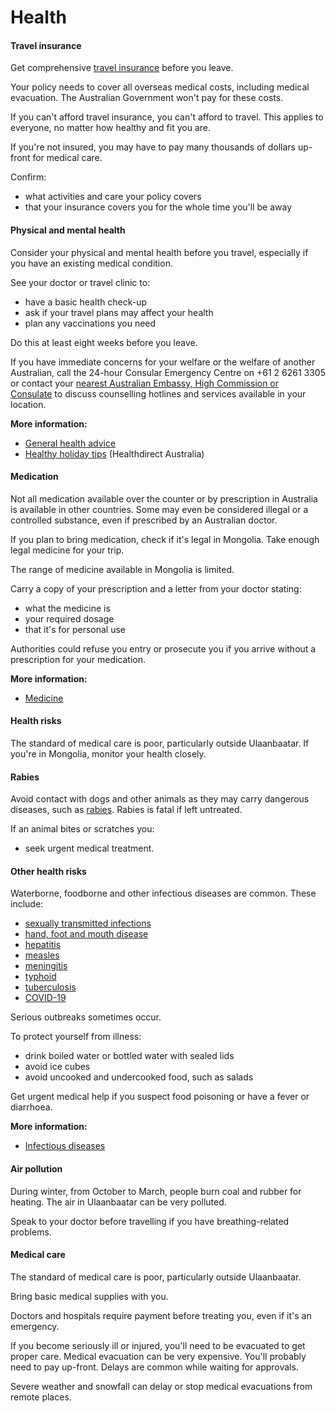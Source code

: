 # Health

#### Travel insurance

Get comprehensive [travel insurance](/before-you-go/the-basics/travel-insurance "Travel insurance") before you leave.

Your policy needs to cover all overseas medical costs, including medical evacuation. The Australian Government won't pay for these costs.

If you can't afford travel insurance, you can't afford to travel. This applies to everyone, no matter how healthy and fit you are.

If you're not insured, you may have to pay many thousands of dollars up-front for medical care.

Confirm:

* what activities and care your policy covers
* that your insurance covers you for the whole time you'll be away

#### Physical and mental health

Consider your physical and mental health before you travel, especially if you have an existing medical condition.

See your doctor or travel clinic to:

* have a basic health check-up
* ask if your travel plans may affect your health
* plan any vaccinations you need

Do this at least eight weeks before you leave.

If you have immediate concerns for your welfare or the welfare of another Australian, call the 24-hour Consular Emergency Centre on +61 2 6261 3305 or contact your [nearest Australian Embassy, High Commission or Consulate](https://www.dfat.gov.au/about-us/our-locations/missions/our-embassies-and-consulates-overseas) to discuss counselling hotlines and services available in your location.

**More information:**

* [General health advice](/before-you-go/health "Taking care of your health")
* [Healthy holiday tips](https://www.healthdirect.gov.au/healthy-holiday-tips-infographic) (Healthdirect Australia)

#### Medication

Not all medication available over the counter or by prescription in Australia is available in other countries. Some may even be considered illegal or a controlled substance, even if prescribed by an Australian doctor.

If you plan to bring medication, check if it's legal in Mongolia. Take enough legal medicine for your trip.

The range of medicine available in Mongolia is limited.

Carry a copy of your prescription and a letter from your doctor stating:

* what the medicine is
* your required dosage
* that it's for personal use

Authorities could refuse you entry or prosecute you if you arrive without a prescription for your medication.

**More information:**

* [Medicine](/before-you-go/health/medications "Medication and medical equipment")

#### Health risks

The standard of medical care is poor, particularly outside Ulaanbaatar. If you're in Mongolia, monitor your health closely.

#### Rabies

Avoid contact with dogs and other animals as they may carry dangerous diseases, such as [rabies](https://www.who.int/news-room/fact-sheets/detail/rabies). Rabies is fatal if left untreated.

If an animal bites or scratches you:

* seek urgent medical treatment.

#### Other health risks

Waterborne, foodborne and other infectious diseases are common. These include:

* [sexually transmitted infections](https://www.who.int/news-room/fact-sheets/detail/sexually-transmitted-infections-(stis))
* [hand, foot and mouth disease](https://www.who.int/westernpacific/health-topics/hand-foot-and-mouth-disease-(hfmd))
* [hepatitis](https://www.who.int/hepatitis/en/)
* [measles](https://www.healthdirect.gov.au/measles)
* [meningitis](https://www.who.int/emergencies/diseases/meningitis/en/)
* [typhoid](https://www.healthdirect.gov.au/typhoid-and-paratyphoid)
* [tuberculosis](https://www.who.int/news-room/fact-sheets/detail/tuberculosis)
* [COVID-19](https://www.health.gov.au/health-alerts/covid-19?language=und)

Serious outbreaks sometimes occur.

To protect yourself from illness:

* drink boiled water or bottled water with sealed lids
* avoid ice cubes
* avoid uncooked and undercooked food, such as salads

Get urgent medical help if you suspect food poisoning or have a fever or diarrhoea.

**More information:**

* [Infectious diseases](/before-you-go/health/diseases "Infectious diseases")

#### Air pollution

During winter, from October to March, people burn coal and rubber for heating. The air in Ulaanbaatar can be very polluted.

Speak to your doctor before travelling if you have breathing-related problems.

#### Medical care

The standard of medical care is poor, particularly outside Ulaanbaatar.

Bring basic medical supplies with you.

Doctors and hospitals require payment before treating you, even if it's an emergency.

If you become seriously ill or injured, you'll need to be evacuated to get proper care. Medical evacuation can be very expensive. You'll probably need to pay up-front. Delays are common while waiting for approvals.

Severe weather and snowfall can delay or stop medical evacuations from remote places.